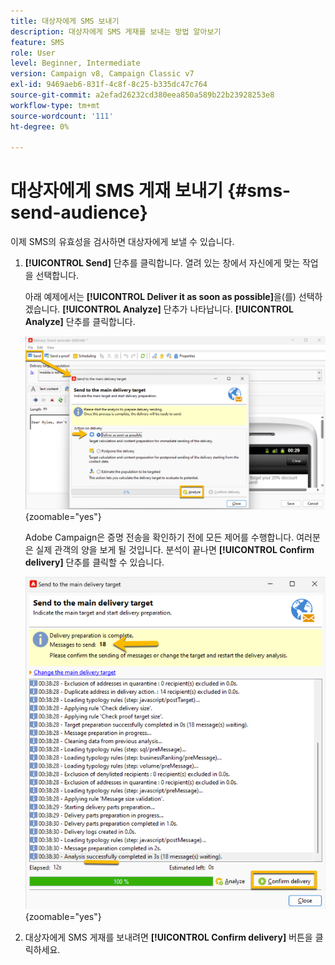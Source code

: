 ```yaml
---
title: 대상자에게 SMS 보내기
description: 대상자에게 SMS 게재를 보내는 방법 알아보기
feature: SMS
role: User
level: Beginner, Intermediate
version: Campaign v8, Campaign Classic v7
exl-id: 9469aeb6-831f-4c8f-8c25-b335dc47c764
source-git-commit: a2efad26232cd380eea850a589b22b23928253e8
workflow-type: tm+mt
source-wordcount: '111'
ht-degree: 0%

---
```


# 대상자에게 SMS 게재 보내기 {#sms-send-audience}

이제 SMS의 유효성을 검사하면 대상자에게 보낼 수 있습니다.

1. **[!UICONTROL Send]** 단추를 클릭합니다.
열려 있는 창에서 자신에게 맞는 작업을 선택합니다.

   아래 예제에서는 **[!UICONTROL Deliver it as soon as possible]**&#x200B;을(를) 선택하겠습니다. **[!UICONTROL Analyze]** 단추가 나타납니다. **[!UICONTROL Analyze]** 단추를 클릭합니다.

   ![](assets/send_action.png){zoomable="yes"}

   Adobe Campaign은 증명 전송을 확인하기 전에 모든 제어를 수행합니다. 여러분은 실제 관객의 양을 보게 될 것입니다. 분석이 끝나면 **[!UICONTROL Confirm delivery]** 단추를 클릭할 수 있습니다.

   ![](assets/send_analyze.png){zoomable="yes"}

1. 대상자에게 SMS 게재를 보내려면 **[!UICONTROL Confirm delivery]** 버튼을 클릭하세요.
